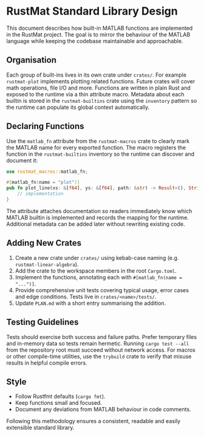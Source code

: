 # RustMat Standard Library Design

This document describes how built-in MATLAB functions are implemented in the
RustMat project. The goal is to mirror the behaviour of the MATLAB language
while keeping the codebase maintainable and approachable.

## Organisation

Each group of built-ins lives in its own crate under `crates/`. For example
`rustmat-plot` implements plotting related functions. Future crates will cover
math operations, file I/O and more. Functions are written in plain Rust and
exposed to the runtime via a thin attribute macro. Metadata about each builtin
is stored in the `rustmat-builtins` crate using the `inventory` pattern so the
runtime can populate its global context automatically.

## Declaring Functions

Use the `matlab_fn` attribute from the `rustmat-macros` crate to clearly mark the
MATLAB name for every exported function. The macro registers the function in the
`rustmat-builtins` inventory so the runtime can discover and document it:

```rust
use rustmat_macros::matlab_fn;

#[matlab_fn(name = "plot")]
pub fn plot_line(xs: &[f64], ys: &[f64], path: &str) -> Result<(), String> {
    // implementation
}
```

The attribute attaches documentation so readers immediately know which MATLAB
builtin is implemented and records the mapping for the runtime. Additional
metadata can be added later without rewriting existing code.

## Adding New Crates

1. Create a new crate under `crates/` using kebab-case naming (e.g.
   `rustmat-linear-algebra`).
2. Add the crate to the workspace members in the root `Cargo.toml`.
3. Implement the functions, annotating each with `#[matlab_fn(name = "...")]`.
4. Provide comprehensive unit tests covering typical usage, error cases and edge
   conditions. Tests live in `crates/<name>/tests/`.
5. Update `PLAN.md` with a short entry summarising the addition.

## Testing Guidelines

Tests should exercise both success and failure paths. Prefer temporary files and
in-memory data so tests remain hermetic. Running `cargo test --all` from the
repository root must succeed without network access.
For macros or other compile-time utilities, use the `trybuild` crate to verify
that misuse results in helpful compile errors.

## Style

- Follow Rustfmt defaults (`cargo fmt`).
- Keep functions small and focused.
- Document any deviations from MATLAB behaviour in code comments.

Following this methodology ensures a consistent, readable and easily extensible
standard library.
